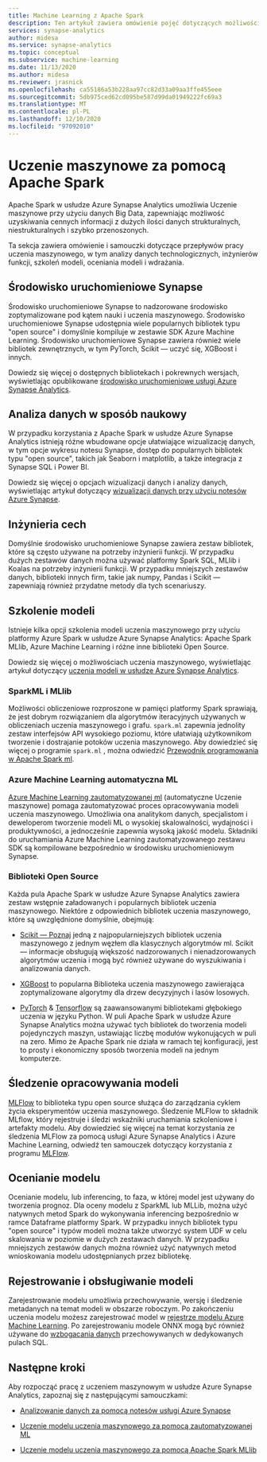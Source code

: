 ```yaml
---
title: Machine Learning z Apache Spark
description: Ten artykuł zawiera omówienie pojęć dotyczących możliwości uczenia maszynowego i analizy danych dostępnych za pomocą Apache Spark w usłudze Azure Synapse Analytics.
services: synapse-analytics
author: midesa
ms.service: synapse-analytics
ms.topic: conceptual
ms.subservice: machine-learning
ms.date: 11/13/2020
ms.author: midesa
ms.reviewer: jrasnick
ms.openlocfilehash: ca55186a53b228aa97cc82d33a09aa3ffe455eee
ms.sourcegitcommit: 5db975ced62cd095be587d99da01949222fc69a3
ms.translationtype: MT
ms.contentlocale: pl-PL
ms.lasthandoff: 12/10/2020
ms.locfileid: "97092010"
---
```

# <a name="machine-learning-with-apache-spark"></a>Uczenie maszynowe za pomocą Apache Spark

Apache Spark w usłudze Azure Synapse Analytics umożliwia Uczenie maszynowe przy użyciu danych Big Data, zapewniając możliwość uzyskiwania cennych informacji z dużych ilości danych strukturalnych, niestrukturalnych i szybko przenoszonych. 

Ta sekcja zawiera omówienie i samouczki dotyczące przepływów pracy uczenia maszynowego, w tym analizy danych technologicznych, inżynierów funkcji, szkoleń modeli, oceniania modeli i wdrażania.  

## <a name="synapse-runtime"></a>Środowisko uruchomieniowe Synapse 
Środowisko uruchomieniowe Synapse to nadzorowane środowisko zoptymalizowane pod kątem nauki i uczenia maszynowego. Środowisko uruchomieniowe Synapse udostępnia wiele popularnych bibliotek typu "open source" i domyślnie kompiluje w zestawie SDK Azure Machine Learning. Środowisko uruchomieniowe Synapse zawiera również wiele bibliotek zewnętrznych, w tym PyTorch, Scikit — uczyć się, XGBoost i innych.

Dowiedz się więcej o dostępnych bibliotekach i pokrewnych wersjach, wyświetlając opublikowane [środowisko uruchomieniowe usługi Azure Synapse Analytics](../spark/apache-spark-version-support.md).

## <a name="exploratory-data-analysis"></a>Analiza danych w sposób naukowy
W przypadku korzystania z Apache Spark w usłudze Azure Synapse Analytics istnieją różne wbudowane opcje ułatwiające wizualizację danych, w tym opcje wykresu notesu Synapse, dostęp do popularnych bibliotek typu "open source", takich jak Seaborn i matplotlib, a także integracja z Synapse SQL i Power BI.

Dowiedz się więcej o opcjach wizualizacji danych i analizy danych, wyświetlając artykuł dotyczący [wizualizacji danych przy użyciu notesów Azure Synapse](../spark/apache-spark-data-visualization.md).

## <a name="feature-engineering"></a>Inżynieria cech
Domyślnie środowisko uruchomieniowe Synapse zawiera zestaw bibliotek, które są często używane na potrzeby inżynierii funkcji. W przypadku dużych zestawów danych można używać platformy Spark SQL, MLlib i Koalas na potrzeby inżynierii funkcji. W przypadku mniejszych zestawów danych, biblioteki innych firm, takie jak numpy, Pandas i Scikit — zapewniają również przydatne metody dla tych scenariuszy.

## <a name="train-models"></a>Szkolenie modeli
Istnieje kilka opcji szkolenia modeli uczenia maszynowego przy użyciu platformy Azure Spark w usłudze Azure Synapse Analytics: Apache Spark MLlib, Azure Machine Learning i różne inne biblioteki Open Source. 

Dowiedz się więcej o możliwościach uczenia maszynowego, wyświetlając artykuł dotyczący [uczenia modeli w usłudze Azure Synapse Analytics](../spark/apache-spark-machine-learning-training.md).

### <a name="sparkml-and-mllib"></a>SparkML i MLlib
Możliwości obliczeniowe rozproszone w pamięci platformy Spark sprawiają, że jest dobrym rozwiązaniem dla algorytmów iteracyjnych używanych w obliczeniach uczenia maszynowego i grafu. ```spark.ml``` zapewnia jednolity zestaw interfejsów API wysokiego poziomu, które ułatwiają użytkownikom tworzenie i dostrajanie potoków uczenia maszynowego. Aby dowiedzieć się więcej o programie ```spark.ml``` , można odwiedzić [Przewodnik programowania w Apache Spark ml](https://spark.apache.org/docs/1.2.2/ml-guide.html).

### <a name="azure-machine-learning-automated-ml"></a>Azure Machine Learning automatyczna ML
[Azure Machine Learning zautomatyzowanej ml](https://docs.microsoft.com/azure/machine-learning/concept-automated-ml) (automatyczne Uczenie maszynowe) pomaga zautomatyzować proces opracowywania modeli uczenia maszynowego. Umożliwia ona analitykom danych, specjalistom i deweloperom tworzenie modeli ML o wysokiej skalowalności, wydajności i produktywności, a jednocześnie zapewnia wysoką jakość modelu. Składniki do uruchamiania Azure Machine Learning zautomatyzowanego zestawu SDK są kompilowane bezpośrednio w środowisku uruchomieniowym Synapse.

### <a name="open-source-libraries"></a>Biblioteki Open Source
Każda pula Apache Spark w usłudze Azure Synapse Analytics zawiera zestaw wstępnie załadowanych i popularnych bibliotek uczenia maszynowego.  Niektóre z odpowiednich bibliotek uczenia maszynowego, które są uwzględnione domyślnie, obejmują:

- [Scikit — Poznaj](https://scikit-learn.org/stable/index.html) jedną z najpopularniejszych bibliotek uczenia maszynowego z jednym węzłem dla klasycznych algorytmów ml. Scikit — informacje obsługują większość nadzorowanych i nienadzorowanych algorytmów uczenia i mogą być również używane do wyszukiwania i analizowania danych.
  
- [XGBoost](https://xgboost.readthedocs.io/en/latest/) to popularna Biblioteka uczenia maszynowego zawierająca zoptymalizowane algorytmy dla drzew decyzyjnych i lasów losowych. 
  
- [PyTorch](https://pytorch.org/)  &  [Tensorflow](https://www.tensorflow.org/) są zaawansowanymi bibliotekami głębokiego uczenia w języku Python. W puli Apache Spark w usłudze Azure Synapse Analytics można używać tych bibliotek do tworzenia modeli pojedynczych maszyn, ustawiając liczbę modułów wykonujących w puli na zero. Mimo że Apache Spark nie działa w ramach tej konfiguracji, jest to prosty i ekonomiczny sposób tworzenia modeli na jednym komputerze.

## <a name="track-model-development"></a>Śledzenie opracowywania modeli
[MLFlow](https://www.mlflow.org/) to biblioteka typu open source służąca do zarządzania cyklem życia eksperymentów uczenia maszynowego. Śledzenie MLFlow to składnik MLflow, który rejestruje i śledzi wskaźniki uruchamiania szkoleniowe i artefakty modelu. Aby dowiedzieć się więcej na temat korzystania ze śledzenia MLFlow za pomocą usługi Azure Synapse Analytics i Azure Machine Learning, odwiedź ten samouczek dotyczący korzystania z programu [MLFlow](https://docs.microsoft.com/azure/machine-learning/how-to-use-mlflow).

## <a name="model-scoring"></a>Ocenianie modelu
Ocenianie modelu, lub inferencing, to faza, w której model jest używany do tworzenia prognoz. Dla oceny modelu z SparkML lub MLLib, można użyć natywnych metod Spark do wykonywania inferencing bezpośrednio w ramce Dataframe platformy Spark. W przypadku innych bibliotek typu "open source" i typów modeli można także utworzyć system UDF w celu skalowania w poziomie w dużych zestawach danych. W przypadku mniejszych zestawów danych można również użyć natywnych metod wnioskowania modelu udostępnianych przez bibliotekę.

## <a name="register-and-serve-models"></a>Rejestrowanie i obsługiwanie modeli
Zarejestrowanie modelu umożliwia przechowywanie, wersję i śledzenie metadanych na temat modeli w obszarze roboczym. Po zakończeniu uczenia modelu możesz zarejestrować model w [rejestrze modelu Azure Machine Learning](https://docs.microsoft.com/azure/machine-learning/concept-model-management-and-deployment#register-package-and-deploy-models-from-anywhere). Po zarejestrowaniu modele ONNX mogą być również używane do [wzbogacania danych](../machine-learning/tutorial-sql-pool-model-scoring-wizard.md) przechowywanych w dedykowanych pulach SQL.

## <a name="next-steps"></a>Następne kroki
Aby rozpocząć pracę z uczeniem maszynowym w usłudze Azure Synapse Analytics, zapoznaj się z następującymi samouczkami:
- [Analizowanie danych za pomocą notesów usługi Azure Synapse](../spark/apache-spark-data-visualization-tutorial.md)

- [Uczenie modelu uczenia maszynowego za pomocą zautomatyzowanej ML](../spark/apache-spark-azure-machine-learning-tutorial.md)

- [Uczenie modelu uczenia maszynowego za pomocą Apache Spark MLlib](../spark/apache-spark-machine-learning-mllib-notebook.md)
  